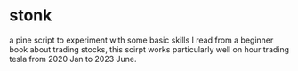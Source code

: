 # stonk
a pine script to experiment with some basic skills I read from a beginner book about trading stocks,
this scirpt works particularly well on hour trading tesla from 2020 Jan to 2023 June.
